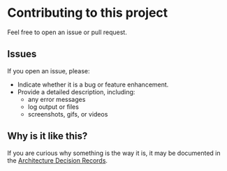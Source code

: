 # Contributing to this project

Feel free to open an issue or pull request.

## Issues

If you open an issue, please:

- Indicate whether it is a bug or feature enhancement.
- Provide a detailed description, including:
  - any error messages
  - log output or files
  - screenshots, gifs, or videos

## Why is it like this?

If you are curious why something is the way it is, it may be documented in the [Architecture Decision Records](/docs/ArchitectureDecisionRecords/ArchitectureDecisionRecords.md).
